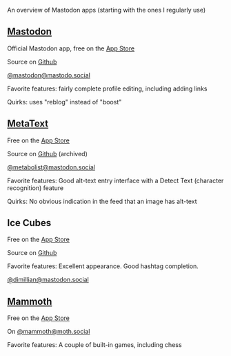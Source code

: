 An overview of Mastodon apps (starting with the ones I regularly use)

## [Mastodon](https://joinmastodon.org/apps)

Official Mastodon app, free on the [App Store](https://apps.apple.com/us/app/mastodon-for-iphone/id1571998974)

Source on [Github](https://github.com/mastodon/mastodon-ios)

[@mastodon@mastodo.social](https://mastodon.social/@Mastodon)

Favorite features: fairly complete profile editing, including adding links

Quirks: uses "reblog" instead of "boost"

## [MetaText](https://metabolist.org/)

Free on the [App Store](https://apps.apple.com/us/app/metatext/id1523996615)

Source on [Github](https://github.com/metabolist/metatext) (archived)

[@metabolist@mastodon.social](https://mastodon.social/@metabolist)

Favorite features: Good alt-text entry interface with a Detect Text (character recognition) feature

Quirks: No obvious indication in the feed that an image has alt-text

## Ice Cubes

Free on the [App Store](https://apps.apple.com/us/app/ice-cubes-for-mastodon/id6444915884)

Source on [Github](https://github.com/Dimillian/IceCubesApp)

Favorite features: Excellent appearance. Good hashtag completion.

[@dimillian@mastodon.social](https://mastodon.social/@dimillian)

## [Mammoth](https://getmammoth.app/)

Free on the [App Store](https://apps.apple.com/us/app/mammoth-for-mastodon/id1667573899)

On [@mammoth@moth.social](https://moth.social/@mammoth)

Favorite features: A couple of built-in games, including chess
